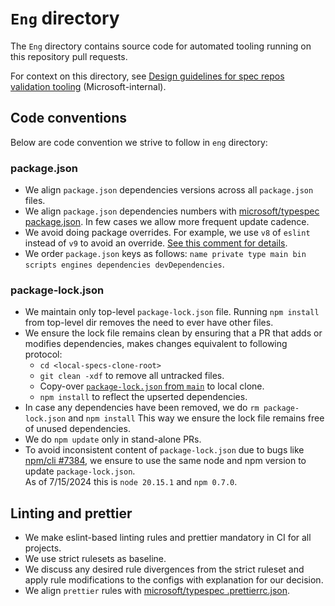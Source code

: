 # `Eng` directory

The `Eng` directory contains source code for automated tooling running on this repository pull requests.

For context on this directory, see [Design guidelines for spec repos validation tooling] (Microsoft-internal).

## Code conventions

Below are code convention we strive to follow in `eng` directory:

### package.json

- We align `package.json` dependencies versions across all `package.json` files.
- We align `package.json` dependencies numbers with [microsoft/typespec package.json].
  In few cases we allow more frequent update cadence.
- We avoid doing package overrides. For example, we use `v8` of `eslint` instead of `v9` to avoid an override.
  [See this comment for details][eslint override].
- We order `package.json` keys as follows: `name private type main bin scripts engines dependencies devDependencies`.

### package-lock.json

- We maintain only top-level `package-lock.json` file. Running `npm install` from top-level dir removes the need
  to ever have other files.
- We ensure the lock file remains clean by ensuring that a PR that adds or modifies dependencies,
  makes changes equivalent to following protocol:
  - `cd <local-specs-clone-root>`
  - `git clean -xdf` to remove all untracked files.
  - Copy-over [`package-lock.json` from `main`] to local clone.
  - `npm install` to reflect the upserted dependencies.
- In case any dependencies have been removed, we do `rm package-lock.json` and `npm install`
  This way we ensure the lock file remains free of unused dependencies.
- We do `npm update` only in stand-alone PRs.
- To avoid inconsistent content of `package-lock.json` due to bugs like [npm/cli #7384],
  we ensure to use the same node and npm version to update `package-lock.json`.  
  As of 7/15/2024 this is `node 20.15.1` and `npm 0.7.0`.

## Linting and prettier

- We make eslint-based linting rules and prettier mandatory in CI for all projects.
- We use strict rulesets as baseline.
- We discuss any desired rule divergences from the strict ruleset
  and apply rule modifications to the configs with explanation for our decision.
- We align `prettier` rules with [microsoft/typespec .prettierrc.json].

[Design guidelines for spec repos validation tooling]: https://dev.azure.com/azure-sdk/internal/_wiki/wikis/internal.wiki/1153/Design-guidelines-for-spec-repos-validation-tooling
[microsoft/typespec package.json]: https://github.com/microsoft/typespec/blob/main/package.json
[microsoft/typespec .prettierrc.json]: https://github.com/microsoft/typespec/blob/main/.prettierrc.json
[eslint override]: https://github.com/Azure/azure-rest-api-specs/pull/29820#pullrequestreview-2177045580
[npm/cli #7384]: https://github.com/npm/cli/issues/7384
[`package-lock.json` from `main`]: https://github.com/Azure/azure-rest-api-specs/blob/main/package-lock.json
